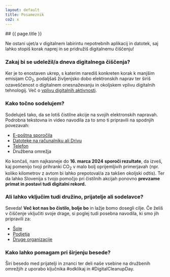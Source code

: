```yaml
---
layout: default
title: Posameznik
co2: x
---
```


<div class="block" markdown="1">
## {{ page.title }}

Ne ostani ujet/a v digitalnem labirintu nepotrebnih aplikacij in datotek, saj lahko stopiš korak naprej in se pridružiš digitalnemu čiščenju!

### Zakaj bi se udeležil/a dneva digitalnega čiščenja?
Ker je to enostaven ukrep, s katerim narediš konkreten korak k manjšim emisijam CO<sub>2</sub>, podaljšaš življenjsko dobo elektronskih naprav ter širiš ozaveščenost o digitalnem onesnaževanju in okoljskem vplivu digitalnih tehnologij. Več o [vplivu digitalnih aktivnosti](https://ewba.github.io/dcd-si/o-akciji.html). 

### Kako točno sodelujem?
Sodeluješ tako, da se lotiš čistilne akcije na svojih elektronskih napravah. Podrobna tekstovna in video navodila za to smo ti pripravili na spodnjih povezavah: 
- [E-poštna sporočila](https://ewba.github.io/dcd-si/navodila-za-ciscenje.html#e-posta)
- [Datoteke na računalniku ali Drivu](https://ewba.github.io/dcd-si/navodila-za-ciscenje.html#datoteke)
- [Telefon](https://ewba.github.io/dcd-si/navodila-za-ciscenje.html#telefon)
- Družbena omrežja

Ko končaš, nam najkasneje do **16. marca 2024** **sporoči rezultate**, da izveš, kaj pomenijo tvoji prihranki CO<sub>2</sub> v malo bolj oprijemljivih primerjavah (npr. koliko kilometrov z avtom bi lahko prepotoval/a za takšen okoljski odtis). Ter da lahko Slovenija s tvojo pomočjo pri čistilnih akcijah ponovno **prevzame primat in postavi tudi digitalni rekord.**

### Ali lahko vključim tudi družino, prijatelje ali sodelavce?
Seveda! **Več kot nas bo čistilo, bolje bo** in lažje bomo dosegli cilje. Če želiš v čiščenje vključiti svoje drage, si poglej tudi posebna navodila, ki smo jih pripravili za:
- [Šole](https://ewba.github.io/dcd-si/sola.html)
- [Podjetja](https://ewba.github.io/dcd-si/podjetje.html)
- [Druge organizacije](https://ewba.github.io/dcd-si/druge-organizacije.html)

### Kako lahko pomagam pri širjenju besede?
Širi besedo med prijatelji in znanci ter deli naše vsebine na družbenih omrežjih z uporabo ključnika #odklikaj in #DigitalCleanupDay. 
</div>
